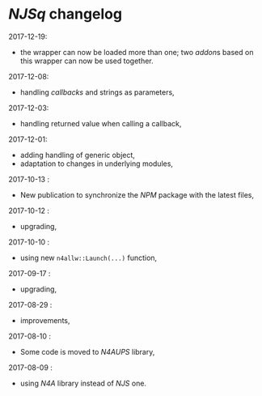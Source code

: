 # *NJSq* changelog

2017-12-19:
- the wrapper can now be loaded more than one; two *addon*s based on this wrapper can now be used together.

2017-12-08:
- handling *callbacks* and strings as parameters,

2017-12-03:
- handling returned value when calling a callback,

2017-12-01:
- adding handling of generic object,
- adaptation to changes in underlying modules,

2017-10-13 :
- New publication to synchronize the *NPM* package with the latest files,

2017-10-12 :
- upgrading,

2017-10-10 :
- using new `n4allw::Launch(...)` function,

2017-09-17 :
- upgrading,

2017-08-29 :
- improvements,

2017-08-10 :
- Some code is moved to *N4AUPS* library,

2017-08-09 :
- using *N4A* library instead of *NJS* one.